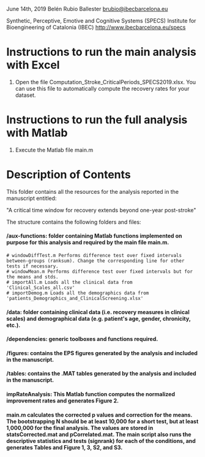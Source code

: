 June 14th, 2019
Belén Rubio Ballester
brubio@ibecbarcelona.eu

Synthetic, Perceptive, Emotive and Cognitive Systems (SPECS)
Institute for Bioengineering of Catalonia (IBEC)
http://www.ibecbarcelona.eu/specs


Instructions to run the main analysis with Excel
================================================

1. Open the file Computation_Stroke_CriticalPeriods_SPECS2019.xlsx. You can use this file to automatically compute the recovery rates for your dataset.


Instructions to run the full analysis with Matlab
=================================================

1. Execute the Matlab file main.m



Description of Contents
========================================

This folder contains all the resources for the analysis reported in the manuscript entitled:

"A critical time window for recovery extends beyond one-year post-stroke"


The structure contains the following folders and files: 

#### /aux-functions: folder containing Matlab functions implemented on purpose for this analysis and required by the main file main.m.
	
	# windowDiffTest.m Performs difference test over fixed intervals between-groups (ranksum). Change the corresponding line for other tests if necessary.
	# windowMean.m Performs difference test over fixed intervals but for the means and stds.
	# importAll.m Loads all the clinical data from 'Clinical_Scales_all.csv'
	# importDemog.m Loads all the demographics data from 'patients_Demographics_and_ClinicalScreening.xlsx'

#### /data: folder containing clinical data (i.e. recovery measures in clinical scales) and demographical data (e.g. patient's age, gender, chronicity, etc.).

#### /dependencies: generic toolboxes and functions required.

#### /figures: contains the EPS figures generated by the analysis and included in the manuscript.

#### /tables: contains the .MAT tables generated by the analysis and included in the manuscript.

#### impRateAnalysis: This Matlab function computes the normalized improvement rates and generates Figure 2.

#### main.m calculates the corrected p values and correction for the means. The bootstrapping N should be at least 10,000 for a short test, but at least 1,000,000 for the final analysis. The values are stored in statsCorrected.mat and pCorrelated.mat. The main script also runs the descriptive statistics and tests (signrank) for each of the conditions, and generates Tables and Figure 1, 3, S2, and S3.



